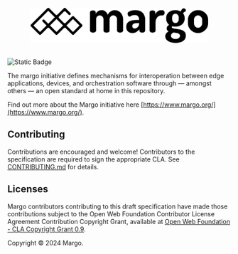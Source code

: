 <p align="center" width="100%"><a href="https://margo.org/"><img src="assets/margo-logo.svg" width="400" alt="margo logo"/></a><br/><br/></p>

![Static Badge](https://img.shields.io/badge/Deliverable_Development_Status-Pre_Draft-blue)

The margo initiative defines mechanisms for interoperation between edge applications, devices, and orchestration software through ― amongst others ― an open standard at home in this repository.

Find out more about the Margo initiative here [https://www.margo.org/](https://www.margo.org/).

## Contributing

Contributions are encouraged and welcome! Contributors to the specification are required to sign the appropriate CLA. See [CONTRIBUTING.md](CONTRIBUTING.md) for details.

## Licenses

Margo contributors contributing to this draft specification have made those contributions subject to the Open Web Foundation Contributor License Agreement Contribution Copyright Grant, available at [Open Web Foundation - CLA Copyright Grant 0.9](https://www.openwebfoundation.org/the-agreements/the-owf-0-9-agreements-necessary-claims/cla-copyright-grant-0-9).

Copyright ©️ 2024 Margo.

